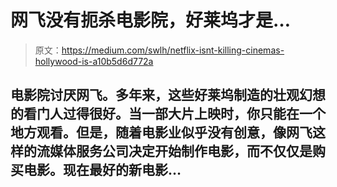 # 网飞没有扼杀电影院，好莱坞才是…

> 原文：<https://medium.com/swlh/netflix-isnt-killing-cinemas-hollywood-is-a10b5d6d772a>

## 电影院讨厌网飞。多年来，这些好莱坞制造的壮观幻想的看门人过得很好。当一部大片上映时，你只能在一个地方观看。但是，随着电影业似乎没有创意，像网飞这样的流媒体服务公司决定开始制作电影，而不仅仅是购买电影。现在最好的新电影…